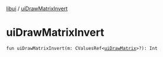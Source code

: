 [libui](index.md) / [uiDrawMatrixInvert](./ui-draw-matrix-invert.md)

# uiDrawMatrixInvert

`fun uiDrawMatrixInvert(m: CValuesRef<`[`uiDrawMatrix`](ui-draw-matrix/index.md)`>?): Int`